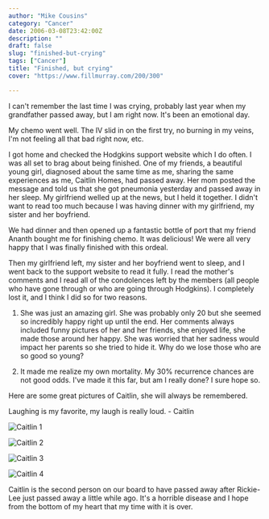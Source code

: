 ```yaml
---
author: "Mike Cousins"
category: "Cancer"
date: 2006-03-08T23:42:00Z
description: ""
draft: false
slug: "finished-but-crying"
tags: ["Cancer"]
title: "Finished, but crying"
cover: "https://www.fillmurray.com/200/300"

---
```


I can't remember the last time I was crying, probably last year when my
grandfather passed away, but I am right now. It's been an emotional day.

My chemo went well. The IV slid in on the first try, no burning in my veins, I'm
not feeling all that bad right now, etc.

I got home and checked the Hodgkins support website which I do often. I was all
set to brag about being finished. One of my friends, a beautiful young girl,
diagnosed about the same time as me, sharing the same experiences as me, Caitlin
Homes, had passed away. Her mom posted the message and told us that she got
pneumonia yesterday and passed away in her sleep. My girlfriend welled up at the
news, but I held it together. I didn't want to read too much because I was
having dinner with my girlfriend, my sister and her boyfriend.

We had dinner and then opened up a fantastic bottle of port that my friend
Ananth bought me for finishing chemo. It was delicious! We were all very happy
that I was finally finished with this ordeal.

Then my girlfriend left, my sister and her boyfriend went to sleep, and I went
back to the support website to read it fully. I read the mother's comments and I
read all of the condolences left by the members (all people who have gone
through or who are going through Hodgkins). I completely lost it, and I think I
did so for two reasons.

 1. She was just an amazing girl. She was probably only 20 but she seemed so
    incredibly happy right up until the end. Her comments always included funny
    pictures of her and her friends, she enjoyed life, she made those around her
    happy. She was worried that her sadness would impact her parents so she
    tried to hide it. Why do we lose those who are so good so young?


 2. It made me realize my own mortality. My 30% recurrence chances are not good
    odds. I've made it this far, but am I really done? I sure hope so.



Here are some great pictures of Caitlin, she will always be remembered.

Laughing is my favorite, my laugh is really loud. - Caitlin

![Caitlin 1](https://photos1.blogger.com/blogger/1294/1387/1600/2.jpg)

![Caitlin 2](https://photos1.blogger.com/blogger/1294/1387/1600/1.jpg)

![Caitlin 3](https://photos1.blogger.com/blogger/1294/1387/1600/3.jpg)

![Caitlin 4](https://photos1.blogger.com/blogger/1294/1387/1600/4.jpg)

Caitlin is the second person on our board to have passed away after Rickie-Lee
just passed away a little while ago. It's a horrible disease and I hope from the
bottom of my heart that my time with it is over.
